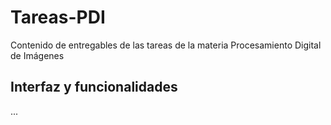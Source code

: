 # Tareas-PDI
Contenido de entregables de las tareas de la materia Procesamiento Digital de Imágenes

## Interfaz y funcionalidades
...

